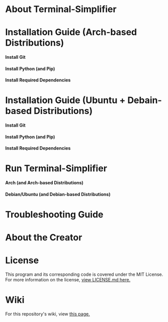 # About Terminal-Simplifier

# Installation Guide (Arch-based Distributions)

#### Install Git

#### Install Python (and Pip)

#### Install Required Dependencies

# Installation Guide (Ubuntu + Debain-based Distributions)

#### Install Git

#### Install Python (and Pip)

#### Install Required Dependencies

# Run Terminal-Simplifier

#### Arch (and Arch-based Distributions)

#### Debian/Ubuntu (and Debian-based Distributions)

# Troubleshooting Guide

# About the Creator

# License
This program and its corresponding code is covered under the MIT License. For more information on the license, [view LICENSE.md here.](https://github.com/sanchit-sehgal/terminal-simplifier/blob/main/LICENSE)

# Wiki
For this repository's wiki, view [this page.](https://github.com/sanchit-sehgal/terminal-simplifier/wiki/Introduction)
